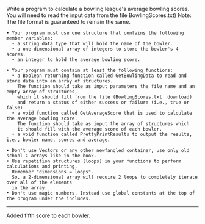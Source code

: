 Write a program to calculate a bowling league's average bowling scores. 
You will need to read the input data from the file BowlingScores.txt)
Note: The file format is guaranteed to remain the same.
    
    • Your program must use one structure that contains the following member variables:
      • a string data type that will hold the name of the bowler.
      • a one-dimensional array of integers to store the bowler's 4 scores.
      • an integer to hold the average bowling score.
  
    • Your program must contain at least the following functions:
      • a Boolean returning function called GetBowlingData to read and store data into an array of structures. 
        The function should take as input parameters the file name and an empty array of structures,
        which it should fill from the file (BowlingScores.txt  download) 
        and return a status of either success or failure (i.e., true or false). 
      • a void function called GetAverageScore that is used to calculate the average bowling score. 
        The function should take as input the array of structures which 
        it should fill with the average score of each bowler.
      • a void function called PrettyPrintResults to output the results, i.e., bowler name, scores and average.
      
    • Don't use Vectors or any other newfangled container, use only old school C arrays like in the book.
    • Use repetition structures (loops) in your functions to perform calculations and printing. 
      Remember "dimensions = loops". 
      So, a 2-dimensional array will require 2 loops to completely iterate over all of the elements 
      in the array.
    • Don't use magic numbers. Instead use global constants at the top of the program under the includes.

--------------------------------------------------------------------------------------------------------------------------------------

Added fifth score to each bowler.
